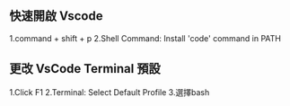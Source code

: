 ## 快速開啟 Vscode
1.command + shift + p
2.Shell Command: Install 'code' command in PATH

## 更改 VsCode Terminal 預設
1.Click F1
2.Terminal: Select Default Profile
3.選擇bash